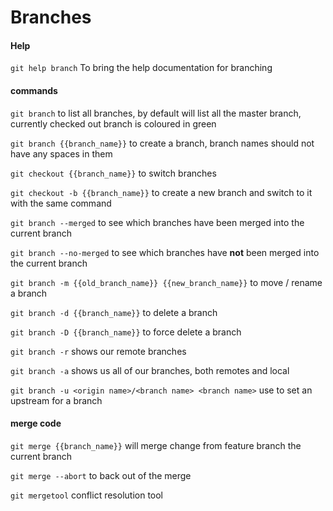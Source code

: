 # Branches

#### Help 
`git help branch` To bring the help documentation for branching

#### commands
`git branch` to list all branches, by default will list all the master branch, currently checked out branch is coloured in green

`git branch {{branch_name}}` to create a branch, branch names should not have any spaces in them

`git checkout {{branch_name}}` to switch branches

`git checkout -b {{branch_name}}` to create a new branch and switch to it with the same command

`git branch --merged` to see which branches have been merged into the current branch

`git branch --no-merged` to see which branches have __not__ been merged into the current branch

`git branch -m {{old_branch_name}} {{new_branch_name}}` to move / rename a branch

`git branch -d {{branch_name}}` to delete a branch

`git branch -D {{branch_name}}` to force delete a branch

`git branch -r` shows our remote branches

`git branch -a` shows us all of our branches, both remotes and local

`git branch -u <origin name>/<branch name> <branch name>` use to set an upstream for a branch

#### merge code
`git merge {{branch_name}}` will merge change from feature branch the current branch

`git merge --abort` to back out of the merge

`git mergetool` conflict resolution tool